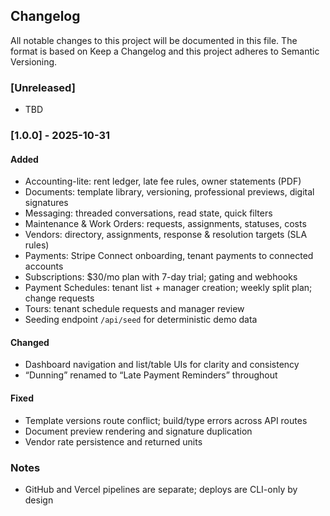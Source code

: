 ## Changelog

All notable changes to this project will be documented in this file.
The format is based on Keep a Changelog and this project adheres to Semantic Versioning.

### [Unreleased]
- TBD

### [1.0.0] - 2025-10-31
#### Added
- Accounting-lite: rent ledger, late fee rules, owner statements (PDF)
- Documents: template library, versioning, professional previews, digital signatures
- Messaging: threaded conversations, read state, quick filters
- Maintenance & Work Orders: requests, assignments, statuses, costs
- Vendors: directory, assignments, response & resolution targets (SLA rules)
- Payments: Stripe Connect onboarding, tenant payments to connected accounts
- Subscriptions: $30/mo plan with 7-day trial; gating and webhooks
- Payment Schedules: tenant list + manager creation; weekly split plan; change requests
- Tours: tenant schedule requests and manager review
- Seeding endpoint `/api/seed` for deterministic demo data

#### Changed
- Dashboard navigation and list/table UIs for clarity and consistency
- “Dunning” renamed to “Late Payment Reminders” throughout

#### Fixed
- Template versions route conflict; build/type errors across API routes
- Document preview rendering and signature duplication
- Vendor rate persistence and returned units

### Notes
- GitHub and Vercel pipelines are separate; deploys are CLI-only by design


